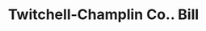 ---
doi: 10.7916/D85T4XPH
date_other: '1800'
date_other_textual: 1800-1899
form: printed ephemera
genre:
- Invoices
name:
- Twitchell-Champlin Co.
object_in_context_url: https://biggert.cul.columbia.edu/items/view/ave_biggert_01769
subject_hierarchical_geographic:
- Portland, Maine, United States
subject_name:
- Twitchell-Champlin Co.
title: Twitchell-Champlin Co.. Bill
sort_title: Twitchell-Champlin Co.. Bill
call_number: ave_biggert_01769
coordinates:
- 43.666666666666664,-70.26666666666667
pid: ave_biggert_01769
identifiers: ave_biggert_01769
thumbnail: https://derivativo-2.library.columbia.edu/iiif/2/ldpd:490850/full/!256,256/0/native.jpg
permalink: "/items/ave_biggert_01769/"
layout: iiif-image-page
---